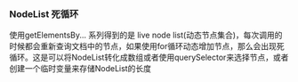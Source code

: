 ### NodeList 死循环
使用getElementsBy... 系列得到的是 live node list(动态节点集合)，每次调用的时候都会重新查询文档中的节点，如果使用for循环动态增加节点，那么会出现死循环。这是可以将NodeList转化成数组或者使用querySelector来选择节点，或者创建一个临时变量来存储NodeList的长度